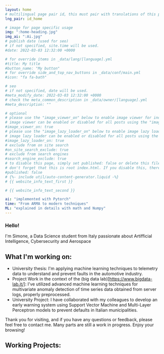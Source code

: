 ```yaml
---
layout: home
# multilingual page pair id, this must pair with translations of this page. (This name must be unique)
lng_pair: id_home

# image for page specific usage
img: ":home-heading.jpg"
img_ai: ":Ai.jpg"
# publish date (used for seo)
# if not specified, site.time will be used.
#date: 2022-03-03 12:32:00 +0000

# for override items in _data/lang/[language].yml
#title: My title
#button_name: "My button"
# for override side_and_top_nav_buttons in _data/conf/main.yml
#icon: "fa fa-bath"

# seo
# if not specified, date will be used.
#meta_modify_date: 2022-03-03 12:32:00 +0000
# check the meta_common_description in _data/owner/[language].yml
#meta_description: ""

# optional
# please use the "image_viewer_on" below to enable image viewer for individual pages or posts (_posts/ or [language]/_posts folders).
# image viewer can be enabled or disabled for all posts using the "image_viewer_posts: true" setting in _data/conf/main.yml.
#image_viewer_on: true
# please use the "image_lazy_loader_on" below to enable image lazy loader for individual pages or posts (_posts/ or [language]/_posts folders).
# image lazy loader can be enabled or disabled for all posts using the "image_lazy_loader_posts: true" setting in _data/conf/main.yml.
#image_lazy_loader_on: true
# exclude from on site search
#on_site_search_exclude: true
# exclude from search engines
#search_engine_exclude: true
# to disable this page, simply set published: false or delete this file
# don't forget that this is root index.html. If you disable this, there will be no index.html page to open
#published: false
# {%- include util/auto-content-generator.liquid -%}
# {{ website_info_text_first }}

# {{ website_info_text_second }}

ai: "implemented with Pytorch"
time: "From ARMA to modern techniques"
ML: "explained in details with math and Numpy"
---
```


### Hello!

I'm Simone, a Data Science student from Italy passionate about Artifficial Intelligence, Cybersecurity and Aerospace

## What I'm working on: 
- University thesis: I'm applying machine learning techniques to telemetry data to understand and prevent faults in the automotive industry.
- Project Work in the context of the (big data lab)[https://www.bigdata-lab.it/]: I've utilized advanced machine learning techniques for multivariate anomaly detection of time series data obtained from server logs, properly preprocessed.
- University Project: I have collaborated with my colleagues to develop an early warning system using Support Vector Machine and Multi-Layer Perceptron models to prevent defaults in Italian municipalities.

Thank you for visiting, and if you have any questions or feedback, please feel free to contact me. Many parts are still a work in progress. Enjoy your browsing!

## Working Projects:


 
 